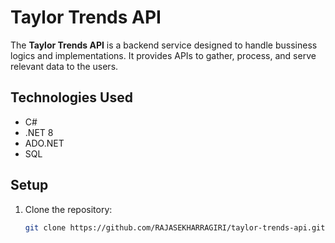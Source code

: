# Taylor Trends API

The **Taylor Trends API** is a backend service designed to handle bussiness logics and implementations. It provides APIs to gather, process, and serve relevant data to the users.

## Technologies Used
- C#
- .NET 8
- ADO.NET
- SQL

## Setup

1. Clone the repository:
   ```bash
   git clone https://github.com/RAJASEKHARRAGIRI/taylor-trends-api.git
